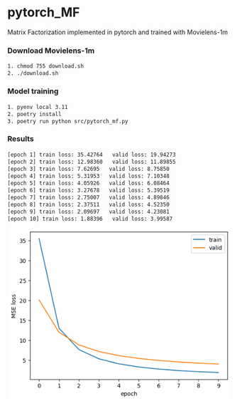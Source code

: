 # pytorch_MF
Matrix Factorization implemented in pytorch and trained with Movielens-1m

### Download Movielens-1m
```
1. chmod 755 download.sh 
2. ./download.sh
```

### Model training 
```
1. pyenv local 3.11
2. poetry install
3. poetry run python src/pytorch_mf.py 
```

### Results
```
[epoch 1] train loss: 35.42764   valid loss: 19.94273
[epoch 2] train loss: 12.98360   valid loss: 11.89855
[epoch 3] train loss: 7.62695   valid loss: 8.75850
[epoch 4] train loss: 5.31953   valid loss: 7.10348
[epoch 5] train loss: 4.05926   valid loss: 6.08464
[epoch 6] train loss: 3.27678   valid loss: 5.39519
[epoch 7] train loss: 2.75007   valid loss: 4.89846
[epoch 8] train loss: 2.37511   valid loss: 4.52350
[epoch 9] train loss: 2.09697   valid loss: 4.23081
[epoch 10] train loss: 1.88396   valid loss: 3.99587
```

![loss](figure/image.png)
